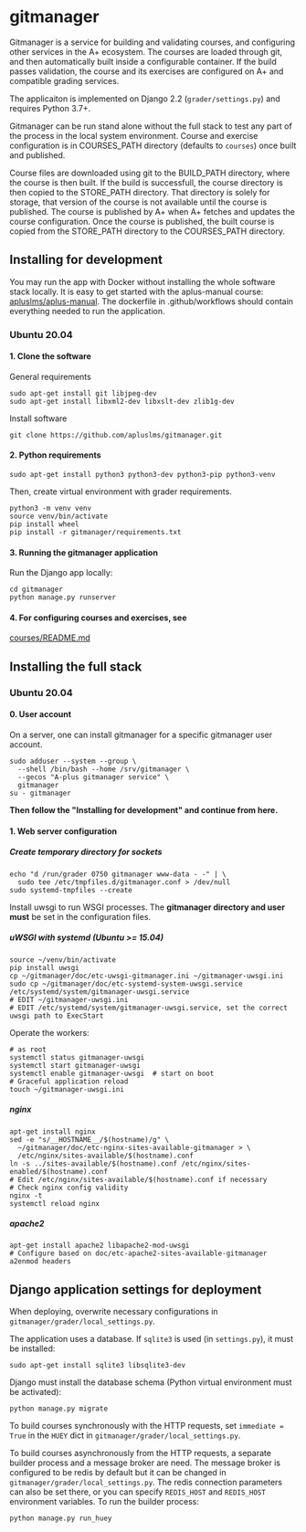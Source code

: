 # gitmanager

Gitmanager is a service for building and validating courses, and configuring
other services in the A+ ecosystem. The courses are loaded through git, and then
automatically built inside a configurable container. If the build passes
validation, the course and its exercises are configured on A+ and compatible
grading services.

The applicaiton is implemented on Django 2.2 (`grader/settings.py`) and
requires Python 3.7+.

Gitmanager can be run stand alone without the full stack to test any part of
the process in the local system environment. Course and exercise
configuration is in COURSES_PATH directory (defaults to `courses`) once built and published.

Course files are downloaded using git to the BUILD_PATH directory, where the
course is then built. If the build is successfull, the course directory is then
copied to the STORE_PATH directory. That directory is solely for storage, that
version of the course is not available until the course is published. The course
is published by A+ when A+ fetches and updates the course configuration. Once
the course is published, the built course is copied from the STORE_PATH directory
to the COURSES_PATH directory.

## Installing for development

You may run the app with Docker without installing the whole software stack locally.
It is easy to get started with the aplus-manual course:
[apluslms/aplus-manual](https://github.com/apluslms/aplus-manual).
The dockerfile in .github/workflows should contain everything needed to run
the application.

### Ubuntu 20.04

#### 1. Clone the software

General requirements

    sudo apt-get install git libjpeg-dev
    sudo apt-get install libxml2-dev libxslt-dev zlib1g-dev

Install software

    git clone https://github.com/apluslms/gitmanager.git

#### 2. Python requirements

    sudo apt-get install python3 python3-dev python3-pip python3-venv

Then, create virtual environment with grader requirements.

    python3 -m venv venv
    source venv/bin/activate
    pip install wheel
    pip install -r gitmanager/requirements.txt

#### 3. Running the gitmanager application

Run the Django app locally:

    cd gitmanager
    python manage.py runserver

#### 4. For configuring courses and exercises, see

[courses/README.md](courses/README.md)

## Installing the full stack

### Ubuntu 20.04

#### 0. User account

On a server, one can install gitmanager for a specific gitmanager
user account.

    sudo adduser --system --group \
      --shell /bin/bash --home /srv/gitmanager \
      --gecos "A-plus gitmanager service" \
      gitmanager
    su - gitmanager

**Then follow the "Installing for development" and continue from here.**

#### 1. Web server configuration

##### Create temporary directory for sockets

    echo "d /run/grader 0750 gitmanager www-data - -" | \
      sudo tee /etc/tmpfiles.d/gitmanager.conf > /dev/null
    sudo systemd-tmpfiles --create


Install uwsgi to run WSGI processes. The **gitmanager directory
and user must** be set in the configuration files.

##### uWSGI with systemd (Ubuntu >= 15.04)

    source ~/venv/bin/activate
    pip install uwsgi
    cp ~/gitmanager/doc/etc-uwsgi-gitmanager.ini ~/gitmanager-uwsgi.ini
    sudo cp ~/gitmanager/doc/etc-systemd-system-uwsgi.service /etc/systemd/system/gitmanager-uwsgi.service
    # EDIT ~/gitmanager-uwsgi.ini
    # EDIT /etc/systemd/system/gitmanager-uwsgi.service, set the correct uwsgi path to ExecStart

Operate the workers:

    # as root
    systemctl status gitmanager-uwsgi
    systemctl start gitmanager-uwsgi
    systemctl enable gitmanager-uwsgi  # start on boot
    # Graceful application reload
    touch ~/gitmanager-uwsgi.ini

##### nginx

    apt-get install nginx
    sed -e "s/__HOSTNAME__/$(hostname)/g" \
      ~/gitmanager/doc/etc-nginx-sites-available-gitmanager > \
      /etc/nginx/sites-available/$(hostname).conf
    ln -s ../sites-available/$(hostname).conf /etc/nginx/sites-enabled/$(hostname).conf
    # Edit /etc/nginx/sites-available/$(hostname).conf if necessary
    # Check nginx config validity
    nginx -t
    systemctl reload nginx

##### apache2

    apt-get install apache2 libapache2-mod-uwsgi
    # Configure based on doc/etc-apache2-sites-available-gitmanager
    a2enmod headers

## Django application settings for deployment

When deploying, overwrite necessary configurations in `gitmanager/grader/local_settings.py`.

The application uses a database. If `sqlite3` is used (in `settings.py`), it must be installed:

    sudo apt-get install sqlite3 libsqlite3-dev

Django must install the database schema (Python virtual environment must be activated):

    python manage.py migrate

To build courses synchronously with the HTTP requests, set `immediate = True`
in the `HUEY` dict in `gitmanager/grader/local_settings.py`.

To build courses asynchronously from the HTTP requests, a separate builder
process and a message broker are need. The message broker is configured to be
redis by default but it can be changed in `gitmanager/grader/local_settings.py`.
The redis connection parameters can also be set there, or you can specify
`REDIS_HOST` and `REDIS_HOST` environment variables. To run the builder process:

    python manage.py run_huey
